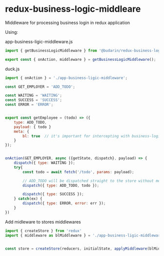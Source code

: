 # redux-business-logic-middleare

Middleware for processing business login in redux application

Using:

app-business-ligic-middleware.js

```js
import { getBusinessLogicMiddleware } from '@budarin/redux-business-logic-middleare';

export const { onAction, middleware } = getBusinessLogicMiddleware();
```

duck.js

```js
import { onAction } = './app-business-ligic-middleware';

const GET_EMPLOYER = 'ADD_TODO';

const WAITING = 'WAITING';
const SUCCESS = 'SUCCESS';
const ERROR = 'ERROR';


export const getEmployee = (todo) => ({
    type: ADD_TODO,
    payload: { todo }
    meta: {
        bl: true  // it's important for intercepting with business-logic middleware
    }
});


onAction(GET_EMPLOYER, async ({getState, dispatch}, payload) => {
    dispatch({ type: WAITING });
    try{
        const todo = await fetch('/todo', params: payload);

        // ADD_TODO will be dispatched straight to the store without meta info
        dispatch({ type: ADD_TODO, todo });

        dispatch({ type: SUCCESS });
    } catch(ex) {
        dispatch({ type: ERROR, error: err });
    }
})
```

Add midleware to stores middlewares

```js
import { createStore } from 'redux'
import { middleware as blMiddleware } = './app-business-ligic-middleware';


const store = createStore(reducers, initialState, applyMiddleware(blMiddleware));
```
